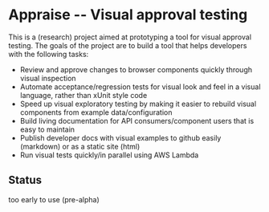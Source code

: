 # Appraise -- Visual approval testing

This is a (research) project aimed at prototyping a tool for visual approval testing. The goals of the project are to build a tool that helps developers with the following tasks:

- Review and approve changes to browser components quickly through visual inspection 
- Automate acceptance/regression tests for visual look and feel in a visual language, rather than xUnit style code
- Speed up visual exploratory testing by making it easier to rebuild visual components from example data/configuration
- Build living documentation for API consumers/component users that is easy to maintain
- Publish developer docs with visual examples to github easily (markdown) or as a static site (html)
- Run visual tests quickly/in parallel using AWS Lambda

## Status

too early to use (pre-alpha)
